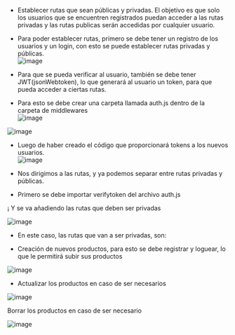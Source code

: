 * Establecer rutas que sean públicas y privadas. El objetivo es que solo los usuarios que se encuentren registrados puedan acceder a las rutas privadas y las rutas publicas serán accedidas por cualquier usuario.

* Para poder establecer rutas, primero se debe tener un registro de los usuarios y un login, con esto se puede establecer rutas privadas y públicas.<br>
![image](https://github.com/silviachaluisa/Productores/assets/133398724/d58091c7-5639-4f5a-b12d-a0fae4bfe3a9)

 
* Para que se pueda verificar al usuario, también se debe tener JWT(jsonWebtoken), lo que generará al usuario un token, para que pueda acceder a ciertas rutas. 
* Para esto se debe crear una carpeta llamada auth.js dentro de la carpeta de middlewares <br>
![image](https://github.com/silviachaluisa/Productores/assets/133398724/500df985-090f-4c7a-aa97-141b8b4d98eb) <br>

 
![image](https://github.com/silviachaluisa/Productores/assets/133398724/69babd53-fe6c-48be-8cdf-6d03839881a8)

 

* Luego de haber creado el código que proporcionará tokens a los nuevos usuarios.<br>
![image](https://github.com/silviachaluisa/Productores/assets/133398724/f3fd688e-5c10-439e-a795-658abc51476f)

* Nos dirigimos a las rutas, y ya podemos separar entre rutas privadas y públicas. <br>
* Primero se debe importar verifytoken del archivo auth.js <br>
 
¡ Y se va añadiendo las rutas que deben ser privadas <br>

![image](https://github.com/silviachaluisa/Productores/assets/133398724/695994f6-163f-4c9c-956d-1afdde8c8108)

 
* En este caso, las rutas que van a ser privadas, son: <br>

* Creación de nuevos productos, para esto se debe registrar y loguear, lo que le permitirá subir sus productos <br>

 ![image](https://github.com/silviachaluisa/Productores/assets/133398724/08f982d6-24ff-4fde-844c-14cf27fa0080)

* Actualizar los productos en caso de ser necesarios <br>

![image](https://github.com/silviachaluisa/Productores/assets/133398724/6e686486-42ee-41a3-a6aa-ade886d20e8a)

 
Borrar los productos en caso de ser necesario 

![image](https://github.com/silviachaluisa/Productores/assets/133398724/5c70cac2-be53-49ed-9e79-c8cf4e3d4e98)

 

